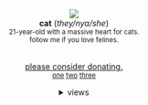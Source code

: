 <div align='center'> 
  <p><img src='https://i.imgur.com/SPlxfx8.gif'

 <br> <b>cat</b>     ‎(<i>they/nya/she</i>)
 <br> <sup>21-year-old with a massive heart for cats.
 <br> follow me if you love felines.</sup>

<br> <ins>please consider donating.</ins>
<br><sup><a href="https://www.gofundme.com/f/enxh8-hurricane-relief-fund">one</a> <a href="https://www.gofundme.com/f/help-us-fly-supplies-to-western-nc-after-hurricane-helene">two</a> <a href="https://www.gofundme.com/c/act/hurricane-helene">three</a></sup>

<details>
<summary>views</summary>
 <div align="center">
        <img alt="Visitor Stats" 
            src="https://widgetbite.com/stats/<FEL1NES>"/>  
    </div></details>

